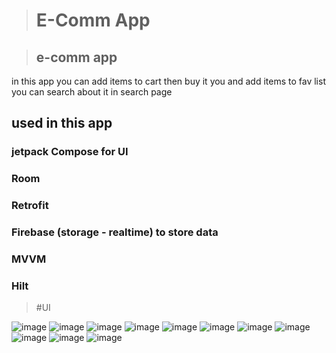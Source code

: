 > # E-Comm App


> ## e-comm app 
in this app you can add items to cart then buy it you and add items to fav list you can search about it in search page 
## used in this app 
### jetpack Compose for UI
### Room
### Retrofit
### Firebase (storage - realtime) to store data
### MVVM
### Hilt



> #UI



![image](https://github.com/user-attachments/assets/e073240b-047f-42b3-8dd7-ee096b4bef85)
![image](https://github.com/user-attachments/assets/93f80929-0e05-4bd7-a59d-9d81337f58f5)
![image](https://github.com/user-attachments/assets/0c0fc3b8-34a3-44fa-80ee-de85b10973f4)
![image](https://github.com/user-attachments/assets/f1efc6c7-3db8-4bf6-9d23-b0951f52fb1b)
![image](https://github.com/user-attachments/assets/bbcc82b3-0bbd-4c3c-96d2-23aa97d89647)
![image](https://github.com/user-attachments/assets/ae2e8bc6-d538-4417-ae42-198e029dc634)
![image](https://github.com/user-attachments/assets/5f0c90f0-c3d7-4ca9-89ed-ef50db1a8ce1)
![image](https://github.com/user-attachments/assets/15a90d6c-d22c-4d99-832b-97a2bacbe868)
![image](https://github.com/user-attachments/assets/56d957fa-4e86-4507-9185-4ae41c6025f3)
![image](https://github.com/user-attachments/assets/51c80f72-a527-4b08-aa38-93a67c49385c)
![image](https://github.com/user-attachments/assets/79e90729-45c8-4933-bdcc-434a42b90ee1)
